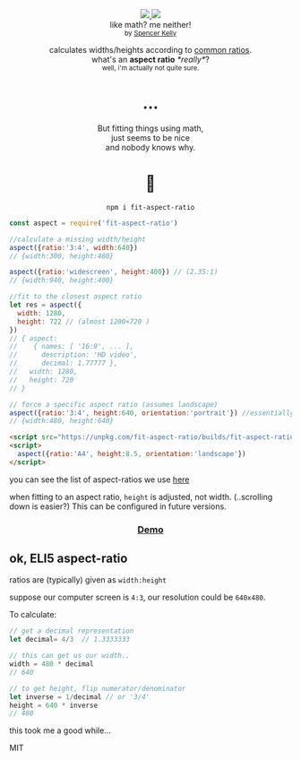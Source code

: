 <div align="center">
  <!-- <a href="https://www.codacy.com/app/spencerkelly86/wtf_wikipedia">
    <img src="https://api.codacy.com/project/badge/grade/e84f69487c9348ba9cd8e31031a05a4f" />
  </a> -->
  <a href="https://npmjs.org/package/fit-aspect-ratio">
    <img src="https://img.shields.io/npm/v/fit-aspect-ratio.svg?style=flat-square" />
  </a>
  <!-- <a href="https://codecov.io/gh/spencermountain/wtf_wikipedia">
    <img src="https://codecov.io/gh/spencermountain/wtf_wikipedia/branch/master/graph/badge.svg" />
  </a> -->
  <a href="https://unpkg.com/fit-aspect-ratio/builds/fit-aspect-ratio.js">
    <img src="https://badge-size.herokuapp.com/spencermountain/fit-aspect-ratio/master/builds/fit-aspect-ratio.js" />
  </a>
  <div>like math? me neither!</div>
  <sub>
    by
    <a href="https://spencermountain.github.io/">Spencer Kelly</a>
  </sub>
</div>
<p></p>

<div align="center">
  calculates widths/heights according to <a href="https://en.wikipedia.org/wiki/Aspect_ratio_(image)">common ratios</a>.
  <div>what's an <b>aspect ratio</b> <i>*really*</i>?</div>
  <div><sup>well, i'm actually not quite sure.</sup></div>
  <h1>… </h1>
  <div align="center">But fitting things using math,</div>
  <div align="center">just seems to be nice</div>
  <div align="center">and nobody knows why.</div>
</div>

<h1 align="center">🌴</h1>

<div align="center">
  <code>npm i fit-aspect-ratio</code>
</div>

<p></p>

```js
const aspect = require('fit-aspect-ratio')

//calculate a missing width/height
aspect({ratio:'3:4', width:640})
// {width:300, height:480}

aspect({ratio:'widescreen', height:400}) // (2.35:1)
// {width:940, height:400}

//fit to the closest aspect ratio
let res = aspect({
  width: 1280,
  height: 722 // (almost 1280×720 )
})
// { aspect:
//    { names: [ '16:9', ... ],
//      description: 'HD video',
//      decimal: 1.77777 },
//   width: 1280,
//   height: 720
// }

// force a specific aspect ratio (assumes landscape)
aspect({ratio:'3:4', height:640, orientation:'portrait'}) //essentially '4:3'
// {width:480, height:640}
```


```html
<script src="https://unpkg.com/fit-aspect-ratio/builds/fit-aspect-ratio.js"></script>
<script>
  aspect({ratio:'A4', height:8.5, orientation:'landscape'})
</script>
```

you can see the list of aspect-ratios we use [here](./src/aspects.js)

when fitting to an aspect ratio, `height` is adjusted, not width. (..scrolling down is easier?) This can be configured in future versions.

<h3 align="center">
  <a href="https://beta.observablehq.com/@spencermountain/aspect-ratio-finder">Demo</a>
</h3>


<h2 align="left">ok, ELI5 aspect-ratio</h2>

ratios are (typically) given as `width:height`

suppose our computer screen is `4:3`, our resolution could be `640x480`.

To calculate:
```js
// get a decimal representation
let decimal= 4/3  // 1.3333333

// this can get us our width..
width = 480 * decimal
// 640

// to get height, flip numerator/denominator
let inverse = 1/decimal // or '3/4'
height = 640 * inverse
// 480
```
this took me a good while...

MIT
